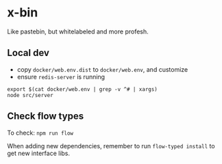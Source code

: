 # x-bin

Like pastebin, but whitelabeled and more profesh.

## Local dev

- copy `docker/web.env.dist` to `docker/web.env`, and customize
- ensure `redis-server` is running

```
export $(cat docker/web.env | grep -v ^# | xargs)
node src/server
```

## Check flow types

To check: `npm run flow`

When adding new dependencies, remember to run `flow-typed install` to get new interface libs.
